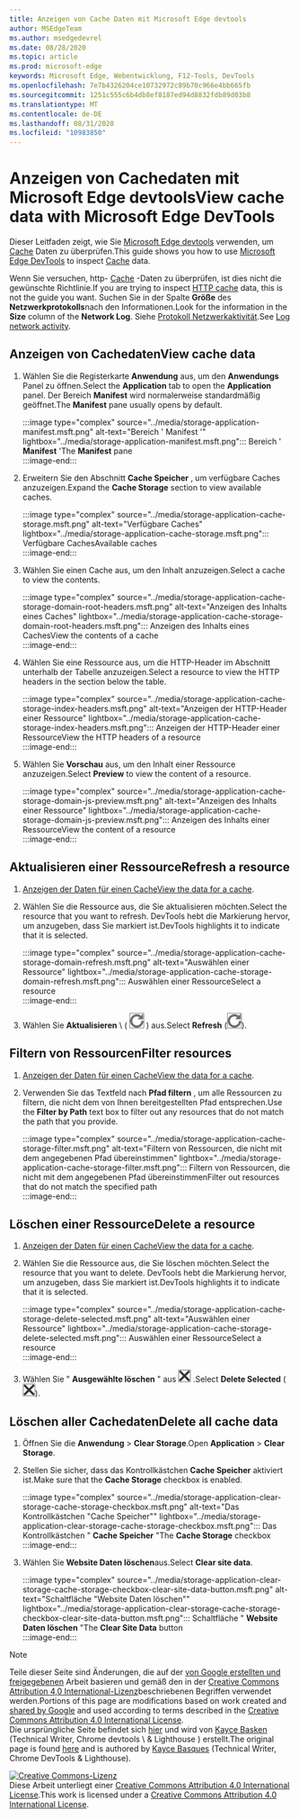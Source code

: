 ```yaml
---
title: Anzeigen von Cache Daten mit Microsoft Edge devtools
author: MSEdgeTeam
ms.author: msedgedevrel
ms.date: 08/28/2020
ms.topic: article
ms.prod: microsoft-edge
keywords: Microsoft Edge, Webentwicklung, F12-Tools, DevTools
ms.openlocfilehash: 7e7b4326204ce10732972c89b70c966e4bb665fb
ms.sourcegitcommit: 1251c555c6b4db8ef8187ed94d8832fdb89d03b8
ms.translationtype: MT
ms.contentlocale: de-DE
ms.lasthandoff: 08/31/2020
ms.locfileid: "10983850"
---
```

<!-- Copyright Kayce Basques 

   Licensed under the Apache License, Version 2.0 (the "License");
   you may not use this file except in compliance with the License.
   You may obtain a copy of the License at

       https://www.apache.org/licenses/LICENSE-2.0

   Unless required by applicable law or agreed to in writing, software
   distributed under the License is distributed on an "AS IS" BASIS,
   WITHOUT WARRANTIES OR CONDITIONS OF ANY KIND, either express or implied.
   See the License for the specific language governing permissions and
   limitations under the License.  -->





# <span data-ttu-id="fc1cb-103">Anzeigen von Cachedaten mit Microsoft Edge devtools</span><span class="sxs-lookup"><span data-stu-id="fc1cb-103">View cache data with Microsoft Edge DevTools</span></span>   



<span data-ttu-id="fc1cb-104">Dieser Leitfaden zeigt, wie Sie [Microsoft Edge devtools][MicrosoftEdgeDevTools] verwenden, um [Cache][MDNCache] Daten zu überprüfen.</span><span class="sxs-lookup"><span data-stu-id="fc1cb-104">This guide shows you how to use [Microsoft Edge DevTools][MicrosoftEdgeDevTools] to inspect [Cache][MDNCache] data.</span></span>  

<span data-ttu-id="fc1cb-105">Wenn Sie versuchen, http- [Cache][MDNHTTPCaching] -Daten zu überprüfen, ist dies nicht die gewünschte Richtlinie.</span><span class="sxs-lookup"><span data-stu-id="fc1cb-105">If you are trying to inspect [HTTP cache][MDNHTTPCaching] data, this is not the guide you want.</span></span>  <span data-ttu-id="fc1cb-106">Suchen Sie in der Spalte **Größe** des **Netzwerkprotokolls**nach den Informationen.</span><span class="sxs-lookup"><span data-stu-id="fc1cb-106">Look for the information in the **Size** column of the **Network Log**.</span></span>  <span data-ttu-id="fc1cb-107">Siehe [Protokoll Netzwerkaktivität][DevtoolsNetworkLogActivity].</span><span class="sxs-lookup"><span data-stu-id="fc1cb-107">See [Log network activity][DevtoolsNetworkLogActivity].</span></span>  

## <span data-ttu-id="fc1cb-108">Anzeigen von Cachedaten</span><span class="sxs-lookup"><span data-stu-id="fc1cb-108">View cache data</span></span>   

1.  <span data-ttu-id="fc1cb-109">Wählen Sie die Registerkarte **Anwendung** aus, um den **Anwendungs** Panel zu öffnen.</span><span class="sxs-lookup"><span data-stu-id="fc1cb-109">Select the **Application** tab to open the **Application** panel.</span></span>  <span data-ttu-id="fc1cb-110">Der Bereich **Manifest** wird normalerweise standardmäßig geöffnet.</span><span class="sxs-lookup"><span data-stu-id="fc1cb-110">The **Manifest** pane usually opens by default.</span></span>  
    
    :::image type="complex" source="../media/storage-application-manifest.msft.png" alt-text="Bereich ' Manifest '" lightbox="../media/storage-application-manifest.msft.png":::
       <span data-ttu-id="fc1cb-112">Bereich ' **Manifest** '</span><span class="sxs-lookup"><span data-stu-id="fc1cb-112">The **Manifest** pane</span></span>  
    :::image-end:::  
    
1.  <span data-ttu-id="fc1cb-113">Erweitern Sie den Abschnitt **Cache Speicher** , um verfügbare Caches anzuzeigen.</span><span class="sxs-lookup"><span data-stu-id="fc1cb-113">Expand the **Cache Storage** section to view available caches.</span></span>  
    
    :::image type="complex" source="../media/storage-application-cache-storage.msft.png" alt-text="Verfügbare Caches" lightbox="../media/storage-application-cache-storage.msft.png":::
       <span data-ttu-id="fc1cb-115">Verfügbare Caches</span><span class="sxs-lookup"><span data-stu-id="fc1cb-115">Available caches</span></span>  
    :::image-end:::  
    
1.  <span data-ttu-id="fc1cb-116">Wählen Sie einen Cache aus, um den Inhalt anzuzeigen.</span><span class="sxs-lookup"><span data-stu-id="fc1cb-116">Select a cache to view the contents.</span></span>  
    
    :::image type="complex" source="../media/storage-application-cache-storage-domain-root-headers.msft.png" alt-text="Anzeigen des Inhalts eines Caches" lightbox="../media/storage-application-cache-storage-domain-root-headers.msft.png":::
       <span data-ttu-id="fc1cb-118">Anzeigen des Inhalts eines Caches</span><span class="sxs-lookup"><span data-stu-id="fc1cb-118">View the contents of a cache</span></span>  
    :::image-end:::  
    
1.  <span data-ttu-id="fc1cb-119">Wählen Sie eine Ressource aus, um die HTTP-Header im Abschnitt unterhalb der Tabelle anzuzeigen.</span><span class="sxs-lookup"><span data-stu-id="fc1cb-119">Select a resource to view the HTTP headers in the section below the table.</span></span>  
    
    :::image type="complex" source="../media/storage-application-cache-storage-index-headers.msft.png" alt-text="Anzeigen der HTTP-Header einer Ressource" lightbox="../media/storage-application-cache-storage-index-headers.msft.png":::
       <span data-ttu-id="fc1cb-121">Anzeigen der HTTP-Header einer Ressource</span><span class="sxs-lookup"><span data-stu-id="fc1cb-121">View the HTTP headers of a resource</span></span>  
    :::image-end:::  
    
1.  <span data-ttu-id="fc1cb-122">Wählen Sie **Vorschau** aus, um den Inhalt einer Ressource anzuzeigen.</span><span class="sxs-lookup"><span data-stu-id="fc1cb-122">Select **Preview** to view the content of a resource.</span></span>  
    
    :::image type="complex" source="../media/storage-application-cache-storage-domain-js-preview.msft.png" alt-text="Anzeigen des Inhalts einer Ressource" lightbox="../media/storage-application-cache-storage-domain-js-preview.msft.png":::
       <span data-ttu-id="fc1cb-124">Anzeigen des Inhalts einer Ressource</span><span class="sxs-lookup"><span data-stu-id="fc1cb-124">View the content of a resource</span></span>  
    :::image-end:::  
    
## <span data-ttu-id="fc1cb-125">Aktualisieren einer Ressource</span><span class="sxs-lookup"><span data-stu-id="fc1cb-125">Refresh a resource</span></span>   

1.  <span data-ttu-id="fc1cb-126">[Anzeigen der Daten für einen Cache](#view-cache-data)</span><span class="sxs-lookup"><span data-stu-id="fc1cb-126">[View the data for a cache](#view-cache-data).</span></span>  
1.  <span data-ttu-id="fc1cb-127">Wählen Sie die Ressource aus, die Sie aktualisieren möchten.</span><span class="sxs-lookup"><span data-stu-id="fc1cb-127">Select the resource that you want to refresh.</span></span>  <span data-ttu-id="fc1cb-128">DevTools hebt die Markierung hervor, um anzugeben, dass Sie markiert ist.</span><span class="sxs-lookup"><span data-stu-id="fc1cb-128">DevTools highlights it to indicate that it is selected.</span></span>  
    
    :::image type="complex" source="../media/storage-application-cache-storage-domain-refresh.msft.png" alt-text="Auswählen einer Ressource" lightbox="../media/storage-application-cache-storage-domain-refresh.msft.png":::
       <span data-ttu-id="fc1cb-130">Auswählen einer Ressource</span><span class="sxs-lookup"><span data-stu-id="fc1cb-130">Select a resource</span></span>  
    :::image-end:::  
    
1.  <span data-ttu-id="fc1cb-131">Wählen Sie **Aktualisieren** \ ( ![ aktualisieren ][ImageRefreshIcon] \) aus.</span><span class="sxs-lookup"><span data-stu-id="fc1cb-131">Select **Refresh** \(![Refresh][ImageRefreshIcon]\).</span></span>  
    
## <span data-ttu-id="fc1cb-132">Filtern von Ressourcen</span><span class="sxs-lookup"><span data-stu-id="fc1cb-132">Filter resources</span></span>   

1.  <span data-ttu-id="fc1cb-133">[Anzeigen der Daten für einen Cache](#view-cache-data)</span><span class="sxs-lookup"><span data-stu-id="fc1cb-133">[View the data for a cache](#view-cache-data).</span></span>  
1.  <span data-ttu-id="fc1cb-134">Verwenden Sie das Textfeld nach **Pfad filtern** , um alle Ressourcen zu filtern, die nicht dem von Ihnen bereitgestellten Pfad entsprechen.</span><span class="sxs-lookup"><span data-stu-id="fc1cb-134">Use the **Filter by Path** text box to filter out any resources that do not match the path that you provide.</span></span>  
    
    :::image type="complex" source="../media/storage-application-cache-storage-filter.msft.png" alt-text="Filtern von Ressourcen, die nicht mit dem angegebenen Pfad übereinstimmen" lightbox="../media/storage-application-cache-storage-filter.msft.png":::
       <span data-ttu-id="fc1cb-136">Filtern von Ressourcen, die nicht mit dem angegebenen Pfad übereinstimmen</span><span class="sxs-lookup"><span data-stu-id="fc1cb-136">Filter out resources that do not match the specified path</span></span>  
    :::image-end:::  
    
## <span data-ttu-id="fc1cb-137">Löschen einer Ressource</span><span class="sxs-lookup"><span data-stu-id="fc1cb-137">Delete a resource</span></span>   

1.  <span data-ttu-id="fc1cb-138">[Anzeigen der Daten für einen Cache](#view-cache-data)</span><span class="sxs-lookup"><span data-stu-id="fc1cb-138">[View the data for a cache](#view-cache-data).</span></span>  
1.  <span data-ttu-id="fc1cb-139">Wählen Sie die Ressource aus, die Sie löschen möchten.</span><span class="sxs-lookup"><span data-stu-id="fc1cb-139">Select the resource that you want to delete.</span></span>  <span data-ttu-id="fc1cb-140">DevTools hebt die Markierung hervor, um anzugeben, dass Sie markiert ist.</span><span class="sxs-lookup"><span data-stu-id="fc1cb-140">DevTools highlights it to indicate that it is selected.</span></span>  
    
    :::image type="complex" source="../media/storage-application-cache-storage-delete-selected.msft.png" alt-text="Auswählen einer Ressource" lightbox="../media/storage-application-cache-storage-delete-selected.msft.png":::
       <span data-ttu-id="fc1cb-142">Auswählen einer Ressource</span><span class="sxs-lookup"><span data-stu-id="fc1cb-142">Select a resource</span></span>  
    :::image-end:::  
    
1.  <span data-ttu-id="fc1cb-143">Wählen Sie " **Ausgewählte löschen** " aus ![ ][ImageDeleteIcon] .</span><span class="sxs-lookup"><span data-stu-id="fc1cb-143">Select **Delete Selected** \(![Delete Selected][ImageDeleteIcon]\).</span></span>  
    
## <span data-ttu-id="fc1cb-144">Löschen aller Cachedaten</span><span class="sxs-lookup"><span data-stu-id="fc1cb-144">Delete all cache data</span></span>   

1.  <span data-ttu-id="fc1cb-145">Öffnen Sie die **Anwendung**  >  **Clear Storage**.</span><span class="sxs-lookup"><span data-stu-id="fc1cb-145">Open **Application** > **Clear Storage**.</span></span>  
1.  <span data-ttu-id="fc1cb-146">Stellen Sie sicher, dass das Kontrollkästchen **Cache Speicher** aktiviert ist.</span><span class="sxs-lookup"><span data-stu-id="fc1cb-146">Make sure that the **Cache Storage** checkbox is enabled.</span></span>  
    
    :::image type="complex" source="../media/storage-application-clear-storage-cache-storage-checkbox.msft.png" alt-text="Das Kontrollkästchen "Cache Speicher"" lightbox="../media/storage-application-clear-storage-cache-storage-checkbox.msft.png":::
       <span data-ttu-id="fc1cb-148">Das Kontrollkästchen " **Cache Speicher** "</span><span class="sxs-lookup"><span data-stu-id="fc1cb-148">The **Cache Storage** checkbox</span></span>  
    :::image-end:::  
    
1.  <span data-ttu-id="fc1cb-149">Wählen Sie **Website Daten löschen**aus.</span><span class="sxs-lookup"><span data-stu-id="fc1cb-149">Select **Clear site data**.</span></span>  
    
    :::image type="complex" source="../media/storage-application-clear-storage-cache-storage-checkbox-clear-site-data-button.msft.png" alt-text="Schaltfläche "Website Daten löschen"" lightbox="../media/storage-application-clear-storage-cache-storage-checkbox-clear-site-data-button.msft.png":::
       <span data-ttu-id="fc1cb-151">Schaltfläche " **Website Daten löschen** "</span><span class="sxs-lookup"><span data-stu-id="fc1cb-151">The **Clear Site Data** button</span></span>  
    :::image-end:::  
    
<!--  
  


-->  

<!-- image links -->  

[ImageDeleteIcon]: ../media/delete-icon.msft.png  
[ImageRefreshIcon]: ../media/refresh-icon.msft.png  

<!-- links -->  

[MicrosoftEdgeDevTools]: ../../devtools-guide-chromium.md "Microsoft Edge (Chrom)-Entwicklertools | Microsoft docs"  
[DevtoolsNetworkLogActivity]: ../network/index.md#log-network-activity  "Protokoll Netzwerkaktivität | Microsoft docs"  

[MDNCache]: https://developer.mozilla.org/docs/Web/API/Cache "Cache | MDN"  
[MDNHTTPCaching]: https://developer.mozilla.org/docs/Web/HTTP/Caching "HTTP-Caching | MDN"  

> [!NOTE]
> <span data-ttu-id="fc1cb-156">Teile dieser Seite sind Änderungen, die auf der [von Google erstellten und freigegebenen][GoogleSitePolicies] Arbeit basieren und gemäß den in der [Creative Commons Attribution 4,0 International-Lizenz][CCA4IL]beschriebenen Begriffen verwendet werden.</span><span class="sxs-lookup"><span data-stu-id="fc1cb-156">Portions of this page are modifications based on work created and [shared by Google][GoogleSitePolicies] and used according to terms described in the [Creative Commons Attribution 4.0 International License][CCA4IL].</span></span>  
> <span data-ttu-id="fc1cb-157">Die ursprüngliche Seite befindet sich [hier](https://developers.google.com/web/tools/chrome-devtools/storage/cache) und wird von [Kayce Basken][KayceBasques] (Technical Writer, Chrome devtools \ & Lighthouse \) erstellt.</span><span class="sxs-lookup"><span data-stu-id="fc1cb-157">The original page is found [here](https://developers.google.com/web/tools/chrome-devtools/storage/cache) and is authored by [Kayce Basques][KayceBasques] \(Technical Writer, Chrome DevTools \& Lighthouse\).</span></span>  

[![Creative Commons-Lizenz][CCby4Image]][CCA4IL]  
<span data-ttu-id="fc1cb-159">Diese Arbeit unterliegt einer [Creative Commons Attribution 4.0 International License][CCA4IL].</span><span class="sxs-lookup"><span data-stu-id="fc1cb-159">This work is licensed under a [Creative Commons Attribution 4.0 International License][CCA4IL].</span></span>  

[CCA4IL]: https://creativecommons.org/licenses/by/4.0  
[CCby4Image]: https://i.creativecommons.org/l/by/4.0/88x31.png  
[GoogleSitePolicies]: https://developers.google.com/terms/site-policies  
[KayceBasques]: https://developers.google.com/web/resources/contributors/kaycebasques  
